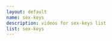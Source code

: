 ```yaml
--- 
layout: default
name: sex-keys
description: videos for sex-keys list
list: sex-keys
---
```


<div class="player">
<div id="player"><!-- "https://www.youtube.com/watch?v={{site.data.lists[page.list][0]}}" --></div>
</div>

